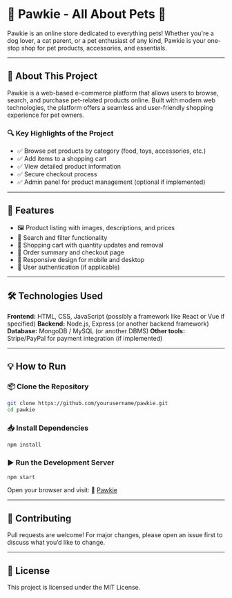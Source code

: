 

# 🐾 Pawkie - All About Pets 🐾

Pawkie is an online store dedicated to everything pets! Whether you're a dog lover, a cat parent, or a pet enthusiast of any kind, Pawkie is your one-stop shop for pet products, accessories, and essentials.

---

## 📝 About This Project

Pawkie is a web-based e-commerce platform that allows users to browse, search, and purchase pet-related products online. Built with modern web technologies, the platform offers a seamless and user-friendly shopping experience for pet owners.

### 🔍 Key Highlights of the Project

* ✅ Browse pet products by category (food, toys, accessories, etc.)
* ✅ Add items to a shopping cart
* ✅ View detailed product information
* ✅ Secure checkout process
* ✅ Admin panel for product management (optional if implemented)

---

## 🚀 Features

* 🖼️ Product listing with images, descriptions, and prices
* 🔎 Search and filter functionality
* 🛒 Shopping cart with quantity updates and removal
* 🧾 Order summary and checkout page
* 📱 Responsive design for mobile and desktop
* 🔐 User authentication (if applicable)

---

## 🛠️ Technologies Used

**Frontend:** HTML, CSS, JavaScript (possibly a framework like React or Vue if specified)
**Backend:** Node.js, Express (or another backend framework)
**Database:** MongoDB / MySQL (or another DBMS)
**Other tools:** Stripe/PayPal for payment integration (if implemented)

---

## 💡 How to Run

### 📦 Clone the Repository

```bash
git clone https://github.com/yourusername/pawkie.git
cd pawkie
```

### 📥 Install Dependencies

```bash
npm install
```

### ▶️ Run the Development Server

```bash
npm start
```

Open your browser and visit:
🔗 [Pawkie](https://pawkie-ee41a.web.app/vet-profiles)

---

## 🙌 Contributing

Pull requests are welcome! For major changes, please open an issue first to discuss what you’d like to change.

---

## 📄 License

This project is licensed under the MIT License.


